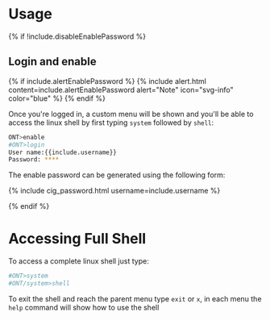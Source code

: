 # Usage
{% if !include.disableEnablePassword %}
## Login and enable

{% if include.alertEnablePassword  %}
{% include alert.html content=include.alertEnablePassword alert="Note" icon="svg-info" color="blue" %}
{% endif %}

Once you're logged in, a custom menu will be shown and you'll be able to access the linux shell by first typing `system` followed by `shell`:

```sh
ONT>enable
#ONT>login
User name:{{include.username}}
Password: ****
```

The enable password can be generated using the following form:

{% include cig_password.html username=include.username %}

{% endif %}

# Accessing Full Shell

To access a complete linux shell just type:
```sh
#ONT>system
#ONT/system>shell
```

To exit the shell and reach the parent menu type `exit` or `x`, in each menu the `help` command will show how to use the shell
